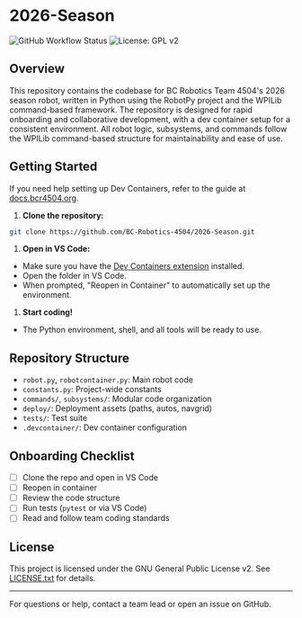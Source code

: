 
# 2026-Season

![GitHub Workflow Status](https://img.shields.io/github/actions/workflow/status/BC-Robotics-4504/2026-Season/ci.yml?branch=main)
![License: GPL v2](https://img.shields.io/badge/License-GPL%20v2-blue.svg)

## Overview

This repository contains the codebase for BC Robotics Team 4504's 2026 season robot, written in Python using the RobotPy project and the WPILib command-based framework. The repository is designed for rapid onboarding and collaborative development, with a dev container setup for a consistent environment. All robot logic, subsystems, and commands follow the WPILib command-based structure for maintainability and ease of use.

## Getting Started

If you need help setting up Dev Containers, refer to the guide at [docs.bcr4504.org](https://docs.bcr4504.org).

1. **Clone the repository:**

 ```sh
 git clone https://github.com/BC-Robotics-4504/2026-Season.git
 ```

1. **Open in VS Code:**

- Make sure you have the [Dev Containers extension](https://marketplace.visualstudio.com/items?itemName=ms-vscode-remote.remote-containers) installed.
- Open the folder in VS Code.
- When prompted, "Reopen in Container" to automatically set up the environment.

1. **Start coding!**

- The Python environment, shell, and all tools will be ready to use.

## Repository Structure

- `robot.py`, `robotcontainer.py`: Main robot code
- `constants.py`: Project-wide constants
- `commands/`, `subsystems/`: Modular code organization
- `deploy/`: Deployment assets (paths, autos, navgrid)
- `tests/`: Test suite
- `.devcontainer/`: Dev container configuration

## Onboarding Checklist

- [ ] Clone the repo and open in VS Code
- [ ] Reopen in container
- [ ] Review the code structure
- [ ] Run tests (`pytest` or via VS Code)
- [ ] Read and follow team coding standards

## License

This project is licensed under the GNU General Public License v2. See [LICENSE.txt](LICENSE.txt) for details.

---
For questions or help, contact a team lead or open an issue on GitHub.
